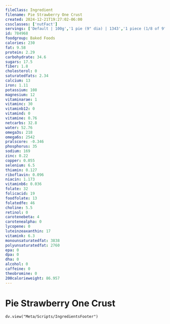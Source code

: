 ```yaml
---
fileClass: Ingredient
filename: Pie Strawberry One Crust
created: 2024-12-21T19:27:02-06:00
cssclasses: ['nutFact']
servings: ['Default | 100g','1 pie (9" dia) | 1343','1 piece (1/8 of 9" dia) | 168','1 surface inch | 21','1 cup | 202']
id: 784968
foodgroup: Baked Foods
calories: 230
fat: 9.58
protein: 2.29
carbohydrate: 34.6
sugars: 17.5
fiber: 1.8
cholesterol: 0
saturatedfats: 2.34
calcium: 13
iron: 1.11
potassium: 108
magnesium: 12
vitaminarae: 1
vitaminc: 30
vitaminb12: 0
vitamind: 0
vitamine: 0.76
netcarbs: 32.8
water: 52.76
omega3s: 218
omega6s: 2542
pralscore: -0.346
phosphorus: 35
sodium: 169
zinc: 0.22
copper: 0.055
selenium: 6.5
thiamin: 0.127
riboflavin: 0.096
niacin: 1.173
vitaminb6: 0.036
folate: 32
folicacid: 19
foodfolate: 13
folatedfe: 46
choline: 5.5
retinol: 0
carotenebeta: 4
carotenealpha: 0
lycopene: 0
luteinzeaxanthin: 17
vitamink: 6.3
monounsaturatedfat: 3838
polyunsaturatedfat: 2760
epa: 0
dpa: 0
dha: 0
alcohol: 0
caffeine: 0
theobromine: 0
200calorieweight: 86.957
---
```


# Pie Strawberry One Crust

```dataviewjs
dv.view("Meta/Scripts/IngredientsFooter")
```